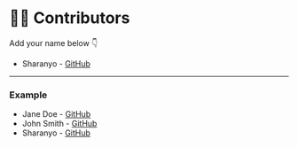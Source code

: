 # 👩‍💻 Contributors

Add your name below 👇

- Sharanyo - [GitHub](https://github.com/SharanyoBanerjee)

---

### Example
- Jane Doe - [GitHub](https://github.com/janedoe)
- John Smith - [GitHub](https://github.com/johnsmith)
- Sharanyo - [GitHub](https://github.com/SharanyoBanerjee)
